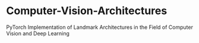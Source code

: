 # Computer-Vision-Architectures
PyTorch Implementation of Landmark Architectures in the Field of Computer Vision and Deep Learning
